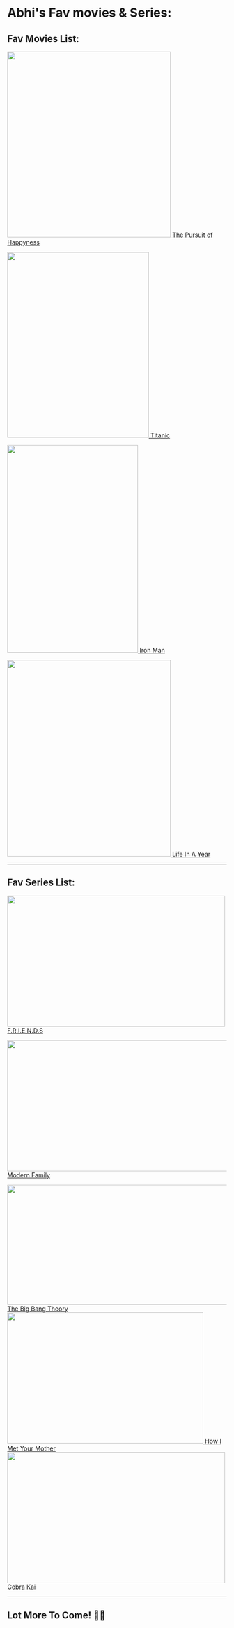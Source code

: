 <h1> Abhi's Fav movies & Series:</h1>
<h2>Fav Movies List:</h2>

<a href="https://en.wikipedia.org/wiki/The_Pursuit_of_Happyness"><img src="https://upload.wikimedia.org/wikipedia/en/8/81/Poster-pursuithappyness.jpg" width="375" height="425">
<a href="https://en.wikipedia.org/wiki/The_Pursuit_of_Happyness" >The Pursuit of Happyness</a>

<a href="https://www.hotstar.com/in/movies/titanic/1770001166">
<img src="https://c8.alamy.com/comp/PXNB80/titanic-original-movie-poster-PXNB80.jpg "width="325" height="425">
<a href="https://www.hotstar.com/in/movies/titanic/1770001166">Titanic</a>

<a href="https://www.hotstar.com/in/movies/iron-man/1660000038"><img src="https://images.affiches-et-posters.com/albums/3/55309/poster-film-iron-man-1.jpg" width="300" height="475">
<a href="https://www.hotstar.com/in/movies/iron-man/1660000038">Iron Man</a>

<a href="https://www.primevideo.com/dp/amzn1.dv.gti.06bbea93-3c9e-d08c-95b4-fe4d450f5816?autoplay=0&ref_=atv_cf_strg_wb"><img src="https://www.themoviedb.org/t/p/original/DUjo2ZxSQcrGmqy4aWXjDlfI21.jpg  " width="375" height="450">
<a href="https://www.primevideo.com/dp/amzn1.dv.gti.06bbea93-3c9e-d08c-95b4-fe4d450f5816?autoplay=0&ref_=atv_cf_strg_wb">Life In A Year</a>
<hr/>

<h2>Fav Series List:</h2>


<a href="https://www.netflix.com/search?q=fr&jbv=70153404"> <img src="http://www.stunningalways.com/wp-content/uploads/2015/12/Friends-together-withtitle-friends.jpg" width="500" height="300"></a>
<a href="https://en.wikipedia.org/wiki/Friends">F.R.I.E.N.D.S</a>

<a href="https://www.hotstar.com/in/shows/modern-family/8549"> <img src="https://cdn1.edgedatg.com/aws/v2/abc/ModernFamily/showimages/cae29355a2f177539897e6db1d9b0861/1200x627-Q80_cae29355a2f177539897e6db1d9b0861.jpg " width="520" height="300">
<a href="https://www.hotstar.com/in/shows/modern-family/8549">Modern Family</a>

<a href="https://www.primevideo.com/region/eu/detail/0T62J95K9OZUIUU1IO83WM564M/ref=atv_sr_fle_c_Tn74RA_1_1_1?sr=1-1&pageTypeIdSource=ASIN&pageTypeId=B07CH2VCVC&qid=1721789011366">
<img src="https://scontent.fvga3-1.fna.fbcdn.net/v/t39.30808-6/416382371_930185588471680_7132448839011184294_n.jpg?_nc_cat=108&ccb=1-7&_nc_sid=cc71e4&_nc_ohc=35D_pRqJK2oQ7kNvgHAiy3w&_nc_ht=scontent.fvga3-1.fna&oh=00_AYBGUpyt3w4ySni3Ea346V-_QgJt3jzzEOdbnkaS9BQPFg&oe=66A624F5 "width= "550" height="275">
<a href="https://en.wikipedia.org/wiki/The_Big_Bang_Theory">The Big Bang Theory</a>

<a href="https://www.hotstar.com/in/shows/how-i-met-your-mother/8323">
<img src="https://images4.fanpop.com/image/photos/23900000/How-I-Met-Your-Mother-how-i-met-your-mother-23910966-1600-1200.jpg "width="450" height="300">
<a href="https://www.hotstar.com/in/shows/how-i-met-your-mother/8323">How I Met Your Mother</a>

<a href="https://www.netflix.com/search?q=cobra&jbv=81002370">
<img src="https://www.thebanner.org/sites/default/files/styles/article_detail_header/public/MM-420%20Cobra%20Kai.jpg?itok=WCeX1LpH "width="500" height="300">
<a href="https://www.netflix.com/search?q=cobra%20kai&jbv=81002370">Cobra Kai</a>

<hr/>
<h2>Lot More To Come! 👊🏻</h2>
